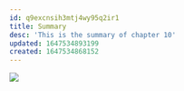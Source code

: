 ```yaml
---
id: q9excnsih3mtj4wy95q2ir1
title: Summary
desc: 'This is the summary of chapter 10'
updated: 1647534893199
created: 1647534868152
---
```

![](/assets/images/2022-03-17-17-34-50.png)
